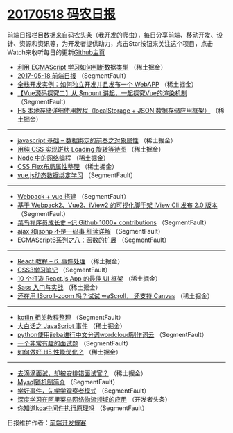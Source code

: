# [20170518 码农日报](https://github.com/kujian/frontendDaily/blob/master/2017/05/18.md)

[前端日报](http://caibaojian.com/c/news)栏目数据来自[码农头条](http://hao.caibaojian.com/)（我开发的爬虫），每日分享前端、移动开发、设计、资源和资讯等，为开发者提供动力，点击Star按钮来关注这个项目，点击Watch来收听每日的更新[Github主页](https://github.com/kujian/frontendDaily)
* [利用 ECMAScript 学习如何判断数据类型](http://hao.caibaojian.com/38414.html) （稀土掘金）
* [2017-05-18 前端日报](http://hao.caibaojian.com/38439.html) （SegmentFault）
* [全栈开发实例：如何独立开发并且发布一个 WebAPP](http://hao.caibaojian.com/38413.html) （稀土掘金）
* [【Vue源码探究二】从 $mount 讲起，一起探究Vue的渲染机制](http://hao.caibaojian.com/38443.html) （SegmentFault）
* [H5 本地存储详细使用教程（localStorage + JSON 数据存储应用框架）](http://hao.caibaojian.com/38406.html) （稀土掘金）

***
* [javascript 基础 &#8211; 数据绑定的前奏之对象属性](http://hao.caibaojian.com/38408.html) （稀土掘金）
* [用纯 CSS 实现饼状 Loading 旋转等待图](http://hao.caibaojian.com/38410.html) （稀土掘金）
* [Node 中的网络编程](http://hao.caibaojian.com/38411.html) （稀土掘金）
* [CSS Flex布局属性整理](http://hao.caibaojian.com/38401.html) （稀土掘金）
* [vue.js动态数据绑定学习](http://hao.caibaojian.com/38440.html) （SegmentFault）

***
* [Webpack + vue 搭建](http://hao.caibaojian.com/38441.html) （SegmentFault）
* [基于 Webpack2、Vue2、iView2 的可视化脚手架 iView Cli 发布 2.0 版本](http://hao.caibaojian.com/38433.html) （SegmentFault）
* [菜鸟程序员成长史 &#8211;记 Github 1000+ contributions](http://hao.caibaojian.com/38434.html) （SegmentFault）
* [ajax 和jsonp 不是一码事 细读详解](http://hao.caibaojian.com/38446.html) （SegmentFault）
* [ECMAScript6系列之八：函数的扩展](http://hao.caibaojian.com/38436.html) （SegmentFault）

***
* [React 教程 &#8211; 6. 事件处理](http://hao.caibaojian.com/38399.html) （稀土掘金）
* [CSS3学习笔记](http://hao.caibaojian.com/38448.html) （SegmentFault）
* [10 个打造 React.js App 的最佳 UI 框架](http://hao.caibaojian.com/38400.html) （稀土掘金）
* [Sass 入门与实战](http://hao.caibaojian.com/38412.html) （稀土掘金）
* [还在用 IScroll-zoom 吗？试试 weScroll， 还支持 Canvas](http://hao.caibaojian.com/38404.html) （稀土掘金）

***
* [kotlin 相关教程整理](http://hao.caibaojian.com/38432.html) （SegmentFault）
* [大白话之 JavaScript 事件](http://hao.caibaojian.com/38405.html) （稀土掘金）
* [python使用jieba进行中文分词wordcloud制作词云](http://hao.caibaojian.com/38445.html) （SegmentFault）
* [一个非常有趣的面试题](http://hao.caibaojian.com/38435.html) （SegmentFault）
* [如何做好 H5 性能优化？](http://hao.caibaojian.com/38397.html) （稀土掘金）

***
* [去滴滴面试，却被安排错面试官？](http://hao.caibaojian.com/38398.html) （稀土掘金）
* [Mysql锁机制简介](http://hao.caibaojian.com/38437.html) （SegmentFault）
* [学好事件，先学学观察者模式](http://hao.caibaojian.com/38449.html) （SegmentFault）
* [深度学习在阿里菜鸟网络物流领域的应用](http://hao.caibaojian.com/38472.html) （开发者头条）
* [你知道koa中间件执行原理吗](http://hao.caibaojian.com/38450.html) （SegmentFault）

日报维护作者：[前端开发博客](http://caibaojian.com/) 
